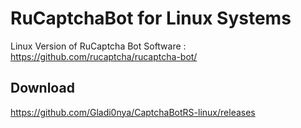 # RuCaptchaBot for Linux Systems

Linux Version of RuCaptcha Bot Software : https://github.com/rucaptcha/rucaptcha-bot/

## Download

https://github.com/Gladi0nya/CaptchaBotRS-linux/releases
